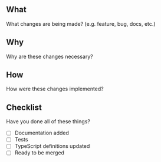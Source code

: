 <!--
  Thanks for your interest in the project. Bugs filed and PRs submitted are appreciated!

  Before submitting a pull request, please make sure you're familiar with and follow the instructions in the contributing guidelines (found in the CONTRIBUTING.md file).

  Also, please make sure you're familiar with and follow the instructions in the contributing guidelines (found in the CONTRIBUTING.md file).

  If you're new to contributing to open source projects, you might find this free video course helpful: https://egghead.io/courses/how-to-contribute-to-an-open-source-project-on-github

  Please fill out the information below to expedite the review and (hopefully) merge of your pull request!
-->

## What

What changes are being made? (e.g. feature, bug, docs, etc.)

## Why

Why are these changes necessary?

## How

How were these changes implemented?

## Checklist

Have you done all of these things?

<!-- add "N/A" to the end of each line that's irrelevant to your changes -->
<!-- to check an item, place an "x" in the box like so: "- [x] Documentation" -->

-   [ ] Documentation added
-   [ ] Tests
-   [ ] TypeScript definitions updated
-   [ ] Ready to be merged
